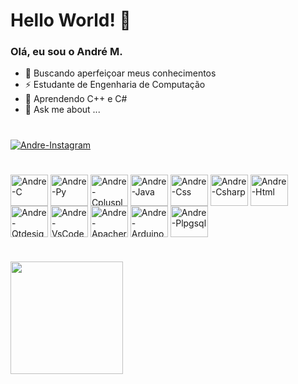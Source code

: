 # Hello World! 👋
### Olá, eu sou o André M.
- 🔭 Buscando aperfeiçoar meus conhecimentos
- ⚡ Estudante de Engenharia de Computação 
- 🌱 Aprendendo C++ e C#
- 💬 Ask me about ...
#
<a href="https://www.instagram.com/andre.moreira616/"><img src="https://img.shields.io/badge/Instagram-E4405F?style=for-the-badge&logo=instagram&logoColor=white" align="center-botton" alt="Andre-Instagram"></a>

#
<div>
	<img align="center" alt="Andre-C" height="50" width="60" src="https://cdn.jsdelivr.net/gh/devicons/devicon/icons/c/c-original.svg">
	<img align="center" alt="Andre-Py" height="50" width="60" src="https://cdn.jsdelivr.net/gh/devicons/devicon/icons/python/python-original.svg">
	<img align="center" alt="Andre-Cplusplus" height="50" width="60" src="https://cdn.jsdelivr.net/gh/devicons/devicon/icons/cplusplus/cplusplus-original.svg">
	<img align="center" alt="Andre-Java" height="50" width="60" src="https://cdn.jsdelivr.net/gh/devicons/devicon/icons/java/java-original.svg">
	<img align="center" alt="Andre-Css" height="50" width="60" src="https://cdn.jsdelivr.net/gh/devicons/devicon/icons/css3/css3-original.svg">
	<img align="center" alt="Andre-Csharp" height="50" width="60" src="https://cdn.jsdelivr.net/gh/devicons/devicon/icons/csharp/csharp-original.svg">
	<img align="center" alt="Andre-Html" height="50" width="60" src="https://cdn.jsdelivr.net/gh/devicons/devicon/icons/html5/html5-original.svg">
	<img align="center" alt="Andre-Qtdesigner" height="50" width="60" src="https://cdn.jsdelivr.net/gh/devicons/devicon/icons/qt/qt-original.svg">
	<img align="center" alt="Andre-VsCode" height="50" width="60" src="https://cdn.jsdelivr.net/gh/devicons/devicon/icons/vscode/vscode-original.svg">        
	<img align="center" alt="Andre-Apacher" height="50" width="60" src="https://cdn.jsdelivr.net/gh/devicons/devicon/icons/apache/apache-original.svg">        
	<img align="center" alt="Andre-Arduino" height="50" width="60" src="https://cdn.jsdelivr.net/gh/devicons/devicon/icons/arduino/arduino-original.svg">        
	<img align="center" alt="Andre-Plpgsql" height="50" width="60" src="https://cdn.jsdelivr.net/gh/devicons/devicon/icons/postgresql/postgresql-original.svg">        
<div>

#
	
<div>
	<a href="https://github.com/andre-m-t">
	<!--<img height="180px" src="https://github-readme-stats.vercel.app/api?username=andre-m-t&show_icons=true&theme=dracula&include_all_commits=true&count_private=true"/>
	-->
	<img height="180px" src="https://github-readme-stats.vercel.app/api/top-langs/?username=andre-m-t&layout=compact&langs_count=16&theme=dracula"/>
<div>
<!--
**andre-m-t/andre-m-t** is a ✨ _special_ ✨ repository because its `README.md` (this file) appears on your GitHub profile.

Here are some ideas to get you started:

- 😄 Pronouns: Ele/Dele
- 👯 I’m looking to collaborate on ...
- 🤔 I’m looking for help with ...
- 📫 How to reach me: ...
-->
